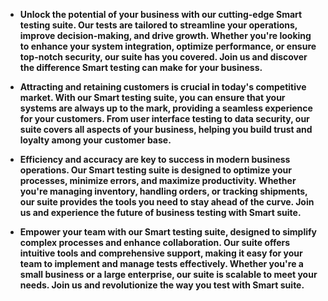 - **Unlock the potential of your business with our cutting-edge Smart testing suite. Our tests are tailored to streamline your operations, improve decision-making, and drive growth. Whether you're looking to enhance your system integration, optimize performance, or ensure top-notch security, our suite has you covered. Join us and discover the difference Smart testing can make for your business.**


- **Attracting and retaining customers is crucial in today's competitive market. With our Smart testing suite, you can ensure that your systems are always up to the mark, providing a seamless experience for your customers. From user interface testing to data security, our suite covers all aspects of your business, helping you build trust and loyalty among your customer base.**


- **Efficiency and accuracy are key to success in modern business operations. Our Smart testing suite is designed to optimize your processes, minimize errors, and maximize productivity. Whether you're managing inventory, handling orders, or tracking shipments, our suite provides the tools you need to stay ahead of the curve. Join us and experience the future of business testing with Smart suite.**


- **Empower your team with our Smart testing suite, designed to simplify complex processes and enhance collaboration. Our suite offers intuitive tools and comprehensive support, making it easy for your team to implement and manage tests effectively. Whether you're a small business or a large enterprise, our suite is scalable to meet your needs. Join us and revolutionize the way you test with Smart suite.**
